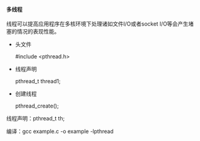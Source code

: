 #### 多线程

线程可以提高应用程序在多核环境下处理诸如文件I/O或者socket I/O等会产生堵塞的情况的表现性能。

- 头文件

  #include <pthread.h>

- 线程声明

  pthread_t thread1;

- 创建线程

  pthread_create();

线程声明：pthread_t th;

编译：gcc example.c -o example -lpthread